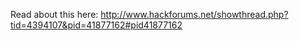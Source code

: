 Read about this here: http://www.hackforums.net/showthread.php?tid=4394107&pid=41877162#pid41877162
